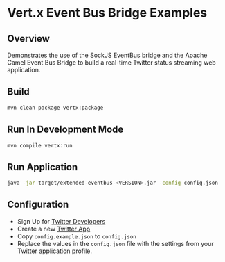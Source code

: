 # Vert.x Event Bus Bridge Examples

## Overview
Demonstrates the use of the SockJS EventBus bridge and the Apache Camel Event Bus Bridge
to build a real-time Twitter status streaming web application.

## Build
```bash
mvn clean package vertx:package
```

## Run In Development Mode
```bash
mvn compile vertx:run
```

## Run Application
```bash
java -jar target/extended-eventbus-<VERSION>.jar -config config.json
```

## Configuration
* Sign Up for [Twitter Developers](https://dev.twitter.com/)
* Create a new [Twitter App](https://apps.twitter.com/)
* Copy `config.example.json` to `config.json`
* Replace the values in the `config.json` file with the settings from your Twitter application profile.